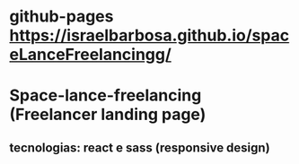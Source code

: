# github-pages https://israelbarbosa.github.io/spaceLanceFreelancingg/

# Space-lance-freelancing (Freelancer landing page)
## tecnologias: react e sass (responsive design)
